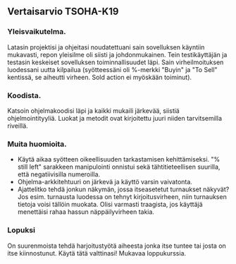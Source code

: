 ## Vertaisarvio TSOHA-K19

### Yleisvaikutelma.

Latasin projektisi ja ohjeitasi noudatettuani sain sovelluksen käyntiin mukavasti, repon yleisilme oli siisti ja johdonmukainen. Tein testikäyttäjän ja testasin keskeiset sovelluksen toiminnallisuudet läpi. Sain virheilmoituksen luodessani uutta kilpailua (syötteessäni oli %-merkki "Buyin" ja "To Sell" kentissä, se aiheutti virheen. Sold action ei myöskään toiminut).

### Koodista.

Katsoin ohjelmakoodisi läpi ja kaikki mukaili järkevää, siistiä ohjelmointityyliä. Luokat ja metodit ovat kirjoitettu juuri niiden tarvitsemilla riveillä.

### Muita huomioita.

- Käytä aikaa syötteen oikeellisuuden tarkastamisen kehittämiseksi. "% still left" sarakkeen manipulointi onnistui sekä tähtitieteellisen suurilla, että negatiivisilla numeroilla.  
- Ohjelma-arkkitehtuuri on järkevä ja käyttö varsin vaivatonta. 
- Ajattelitko tehdä jonkun näkymän, jossa itseasetetut turnaukset näkyvät? Jos esim. turnausta luodessa on tehnyt kirjoitusvirheen, niin turnauksen tietoja voisi tällöin muokata. Olisi varmasti traagista, jos käyttäjä menettäisi rahaa hassun näppäilyvirheen takia.

### Lopuksi

On suurenmoista tehdä harjoitustyötä aiheesta jonka itse tuntee tai josta on itse kiinnostunut. Käytä tätä valttinasi! Mukavaa loppukurssia.
